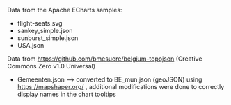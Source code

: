 Data from the Apache ECharts samples:
 - flight-seats.svg
 - sankey_simple.json
 - sunburst_simple.json
 - USA.json

Data from https://github.com/bmesuere/belgium-topojson (Creative Commons Zero v1.0 Universal)
 - Gemeenten.json --> converted to BE_mun.json (geoJSON) using https://mapshaper.org/ , additional modifications were done to correctly display names in the chart tooltips
